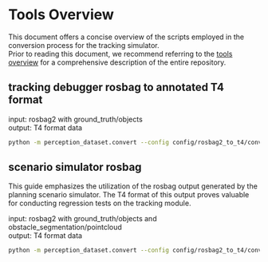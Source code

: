# Tools Overview

This document offers a concise overview of the scripts employed in the conversion process for the tracking simulator.  
Prior to reading this document, we recommend referring to the [tools overview](./tools_overview.md) for a comprehensive description of the entire repository.

## tracking debugger rosbag to annotated T4 format

input: rosbag2 with ground_truth/objects  
output: T4 format data

```bash
python -m perception_dataset.convert --config config/rosbag2_to_t4/convert_tracking_debugger_to_tracking_eval.yaml
```

## scenario simulator rosbag

This guide emphasizes the utilization of the rosbag output generated by the planning scenario simulator.
The T4 format of this output proves valuable for conducting regression tests on the tracking module.

input: rosbag2 with ground_truth/objects and obstacle_segmentation/pointcloud  
output: T4 format data

```bash
python -m perception_dataset.convert --config config/rosbag2_to_t4/convert_scenario_sim_to_tracking_eval.yaml
```
